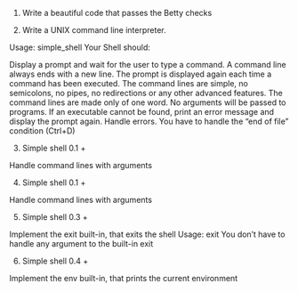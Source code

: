 1. Write a beautiful code that passes the Betty checks

2. Write a UNIX command line interpreter.

Usage: simple_shell
Your Shell should:

Display a prompt and wait for the user to type a command. A command line always ends with a new line.
The prompt is displayed again each time a command has been executed.
The command lines are simple, no semicolons, no pipes, no redirections or any other advanced features.
The command lines are made only of one word. No arguments will be passed to programs.
If an executable cannot be found, print an error message and display the prompt again.
Handle errors.
You have to handle the “end of file” condition (Ctrl+D)

3. Simple shell 0.1 +

Handle command lines with arguments

4. Simple shell 0.1 +

Handle command lines with arguments

5. Simple shell 0.3 +

Implement the exit built-in, that exits the shell
Usage: exit
You don’t have to handle any argument to the built-in exit

6. Simple shell 0.4 +

Implement the env built-in, that prints the current environment

